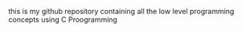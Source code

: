 this is my github repository containing all the low level programming concepts using C Proogramming
